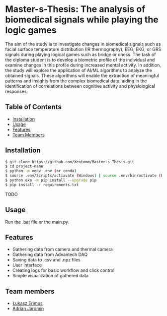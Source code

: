 # Master-s-Thesis: The analysis of biomedical signals while playing the logic games

The aim of the study is to investigate changes in biomedical signals such as facial surface temperature distribution (IR thermography), EEG, EKG, or GRS signals during playing logical games such as bridge or chess. The task of the diploma student is to develop a biometric profile of the individual and examine changes in this profile during increased mental activity. In addition, the study will explore the application of AI/ML algorithms to analyze the obtained signals. These algorithms will enable the extraction of meaningful patterns and insights from the complex biomedical data, aiding in the identification of correlations between cognitive activity and physiological responses.

## Table of Contents
- [Installation](#installation)
- [Usage](#usage)
- [Features](#features)
- [Team Members](#team-members)

## Installation

```bash
$ git clone https://github.com/Xentomm/Master-s-Thesis.git
$ cd project-name
$ python -m venv .env (or conda)
$ source .env/Scripts/actiavate (Windows) | source .env/bin/activate (Linux)
$ python.exe -m pip install --upgrade pip
$ pip install -r requirements.txt
```
TODO
## Usage

Run the .bat file or the main.py.

## Features

- Gathering data from camera and thermal camera
- Gathering data from Advantech DAQ 
- Saving data to .csv and .npz files
- User interface
- Creating logs for basic workflow and click control
- Simple visualization of gathered data

## Team members

- [Łukasz Erimus](https://github.com/Xentomm)
- [Adrian Jaromin](https://github.com/IcyArcticc)
